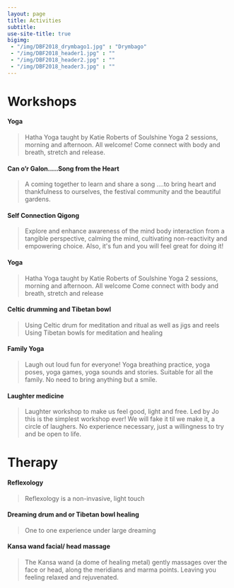 ```yaml
---
layout: page
title: Activities
subtitle: 
use-site-title: true
bigimg:
 - "/img/DBF2018_drymbago1.jpg" : "Drymbago"
 - "/img/DBF2018_header1.jpg" : ""
 - "/img/DBF2018_header2.jpg" : ""
 - "/img/DBF2018_header3.jpg" : ""
---
```


# Workshops

#### **Yoga**   
> Hatha Yoga taught by Katie Roberts of Soulshine Yoga
2 sessions, morning and afternoon. All welcome!
Come connect with body and breath, stretch and release.

#### **Can o’r Galon.....Song from the Heart**   
> A coming together to learn and share a song ....to bring heart and thankfulness to ourselves, the festival community and the beautiful gardens.

#### **Self Connection Qigong**    
> Explore and enhance awareness of the mind body interaction from a tangible perspective, calming the mind, cultivating non-reactivity and empowering choice. Also, it's fun and you will feel great for doing it! 

#### **Yoga**    
> Hatha Yoga taught by Katie Roberts of Soulshine Yoga
2 sessions, morning and afternoon. All welcome
Come connect with body and breath, stretch and release

#### **Celtic drumming and Tibetan bowl**    
> Using Celtic drum for meditation and ritual as well as jigs and reels
Using Tibetan bowls for meditation and healing

#### **Family Yoga**    
> Laugh out loud fun for everyone! Yoga breathing practice, yoga poses, yoga games, yoga sounds and stories. Suitable for all the family. No need to bring anything but a smile.

#### **Laughter medicine**    
> Laughter workshop to make us feel good, light and free. Led by Jo this is the simplest workshop ever! We will fake it til we make it, a circle of laughers. No experience necessary, just a willingness to try and be open to life.

# Therapy

#### **Reflexology**    
> Reflexology is a non-invasive, light touch

#### **Dreaming drum and or Tibetan bowl healing**    
> One to one experience under large dreaming

#### **Kansa wand facial/ head massage**    
> The Kansa wand (a dome of healing metal) gently massages over the face or head, along the meridians and marma points. Leaving you feeling relaxed and rejuvenated. 
